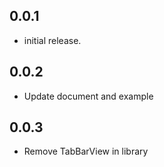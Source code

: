 ## 0.0.1
* initial release.
## 0.0.2
* Update document and example
## 0.0.3
* Remove TabBarView in library
